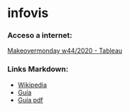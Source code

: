 # infovis

### Acceso a internet:
[Makeovermonday w44/2020 - Tableau](https://ferhalvarez.github.io/infovis/w44_tableau.html)

### Links Markdown:
* [Wikipedia](https://es.wikipedia.org/wiki/Markdown)
* [Guía ](https://guides.github.com/features/mastering-markdown/)
* [Guía pdf](https://guides.github.com/pdfs/markdown-cheatsheet-online.pdf)

